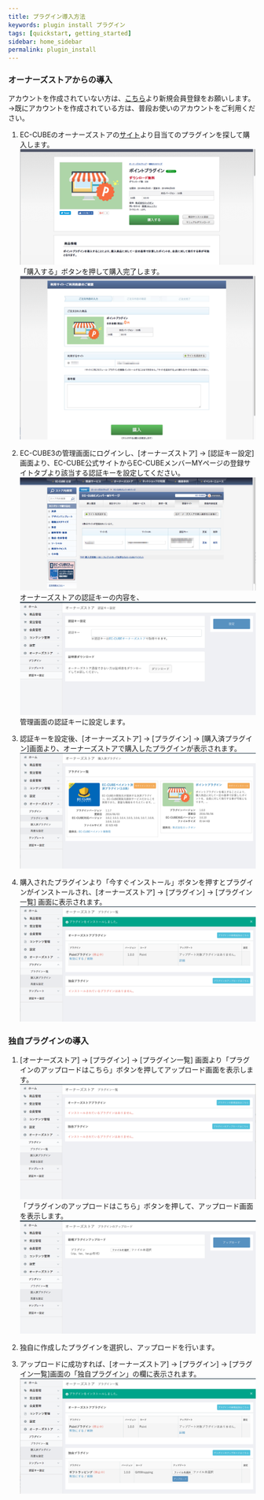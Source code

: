 ```yaml
---
title: プラグイン導入方法
keywords: plugin install プラグイン
tags: [quickstart, getting_started]
sidebar: home_sidebar
permalink: plugin_install
---
```


### オーナーズストアからの導入
アカウントを作成されていない方は、[こちら](https://www.ec-cube.net/entry/)より新規会員登録をお願いします。  
→既にアカウントを作成されている方は、普段お使いのアカウントをご利用ください。

1. EC-CUBEのオーナーズストアの[サイト](https://www.ec-cube.net/owners/)より目当てのプラグインを探して購入します。
![オーナーズストア](/images/plugin/plugin-01.png)  
「購入する」ボタンを押して購入完了します。
![オーナーズストア](/images/plugin/plugin-02.png)  

1. EC-CUBE3の管理画面にログインし、[オーナーズストア] -> [認証キー設定] 画面より、EC-CUBE公式サイトからEC-CUBEメンバーMYページの登録サイトタブより該当する認証キーを設定してください。
![オーナーズストア](/images/plugin/plugin-03.png)  
オーナーズストアの認証キーの内容を、  
![オーナーズストア](/images/plugin/plugin-04.png)
管理画面の認証キーに設定します。

1. 認証キーを設定後、[オーナーズストア] -> [プラグイン] -> [購入済プラグイン]画面より、オーナーズストアで購入したプラグインが表示されます。
![オーナーズストア](/images/plugin/plugin-05.png)  

1. 購入されたプラグインより「今すぐインストール」ボタンを押すとプラグインがインストールされ、[オーナーズストア] -> [プラグイン] -> [プラグイン一覧] 画面に表示されます。
![オーナーズストア](/images/plugin/plugin-06.png)  




### 独自プラグインの導入

1. [オーナーズストア] -> [プラグイン] -> [プラグイン一覧] 画面より「プラグインのアップロードはこちら」ボタンを押してアップロード画面を表示します。
![オーナーズストア](/images/plugin/plugin-07.png)  
「プラグインのアップロードはこちら」ボタンを押して、アップロード画面を表示します。
![オーナーズストア](/images/plugin/plugin-08.png)  

1. 独自に作成したプラグインを選択し、アップロードを行います。

1. アップロードに成功すれば、[オーナーズストア] -> [プラグイン] -> [プラグイン一覧]画面の「独自プラグイン」の欄に表示されます。
![オーナーズストア](/images/plugin/plugin-09.png)  

